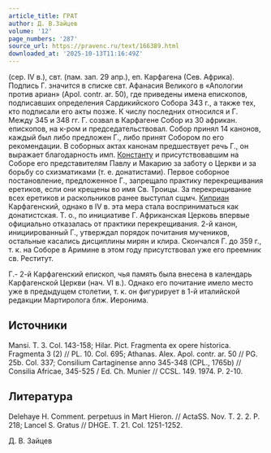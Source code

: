 ```yaml
---
article_title: ГРАТ
author: Д. В.Зайцев
volume: '12'
page_numbers: '287'
source_url: https://pravenc.ru/text/166389.html
downloaded_at: '2025-10-13T11:16:49Z'
---
```


(сер. IV в.), свт. (пам. зап. 29 апр.), еп. Карфагена (Сев. Африка). Подпись Г. значится в списке свт. Афанасия Великого в «Апологии против ариан» (Apol. сontr. ar. 50), где приведены имена епископов, подписавших определения Сардикийского Собора 343 г., а также тех, кто подписали его акты позже. К числу последних относился и Г. Между 345 и 348 гг. Г. созвал в Карфагене Собор из 30 африкан. епископов, на к-ром и председательствовал. Собор принял 14 канонов, каждый был либо предложен Г., либо принят Собором по его рекомендации. В соборных актах канонам предшествует речь Г., он выражает благодарность имп. [Константу](https://pravenc.ru/text/Константу.html) и присутствовавшим на Соборе его представителям Павлу и Макарию за заботу о Церкви и за борьбу со схизматиками (т. е. донатистами). Первое соборное постановление, предложенное Г., запрещало практику перекрещивания еретиков, если они крещены во имя Св. Троицы. За перекрещивание всех еретиков и раскольников ранее выступал сщмч. [Киприан](https://pravenc.ru/text/Киприан.html) Карфагенский, однако в IV в. эта мера стала восприниматься как донатистская. Т. о., по инициативе Г. Африканская Церковь впервые официально отказалась от практики перекрещивания. 2-й канон, инициированный Г., утверждал порядок почитания мучеников, остальные касались дисциплины мирян и клира. Скончался Г. до 359 г., т. к. на Соборе в Аримине в этом году присутствовал уже его преемник св. Реститут.

Г.- 2-й Карфагенский епископ, чья память была внесена в календарь Карфагенской Церкви (нач. VI в.). Однако его почитание имело место уже в предыдущем столетии, т. к. он фигурирует в 1-й италийской редакции Мартиролога блж. Иеронима.

## Источники

Mansi. T. 3. Col. 143-158; Hilar. Pict. Fragmenta ex opere historica. Fragmenta 3 (2) // PL. 10. Col. 695; Athanas. Alex. Apol. contr. ar. 50 // PG. 25b. Col. 337; Consilium Cartaginense anno 345-348 (CPL., 1765b) // Consilia Africae, 345-525 / Ed. Ch. Munier // CCSL. 149. 1974. P. 2-10.

## Литература

Delehaye H. Comment. perpetuus in Mart Hieron. // ActaSS. Nov. T. 2. 2. P. 218; Lancel S. Gratus // DHGE. T. 21. Col. 1251-1252.

Д. В.  Зайцев
